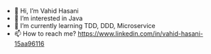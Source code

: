 - 👋 Hi, I’m Vahid Hasani
- 👀 I’m interested in Java
- 🌱 I’m currently learning TDD, DDD, Microservice
- 📫 How to reach me? https://www.linkedin.com/in/vahid-hasani-15aa96116
 <!-- - 💞️ I’m looking to collaborate on ... -->

<!---
vhasany/vhasany is a ✨ special ✨ repository because its `README.md` (this file) appears on your GitHub profile.
You can click the Preview link to take a look at your changes.
--->
